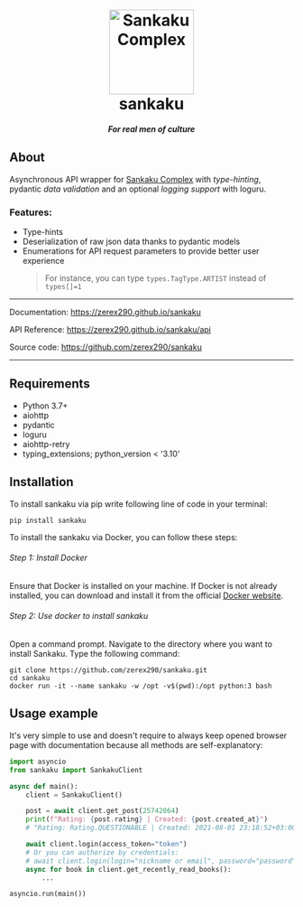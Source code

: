<h1 align="center">
  <a href="https://github.com/zerex290/sankaku">
    <img src="https://raw.githubusercontent.com/zerex290/sankaku/main/docs/icon.png" alt="Sankaku Complex"
    width="150" height="150"/>
  </a>
  <div>sankaku</div>
</h1>
<p align="center"><em><b>For real men of culture </b></em></p>

## About

Asynchronous API wrapper for [Sankaku Complex](https://beta.sankakucomplex.com)
with *type-hinting*, pydantic *data validation* and an optional *logging support*
with loguru.

### Features:

- Type-hints
- Deserialization of raw json data thanks to pydantic models
- Enumerations for API request parameters to provide better user experience
  > For instance, you can type `types.TagType.ARTIST` instead of `types[]=1`

---

Documentation: https://zerex290.github.io/sankaku

API Reference: https://zerex290.github.io/sankaku/api

Source code: https://github.com/zerex290/sankaku

---

## Requirements

- Python 3.7+
- aiohttp
- pydantic
- loguru
- aiohttp-retry
- typing_extensions; python_version < '3.10'

## Installation

To install sankaku via pip write following line of code in your terminal:

```commandline
pip install sankaku
```

To install the sankaku via Docker, you can follow these steps:

###### Step 1: Install Docker

Ensure that Docker is installed on your machine. If Docker is not already
installed, you can download and install it from the official
[Docker website](https://www.docker.com/get-started).

###### Step 2: Use docker to install sankaku

Open a command prompt. Navigate to the directory where you want
to install Sankaku. Type the following command:

```commandline
git clone https://github.com/zerex290/sankaku.git
cd sankaku
docker run -it --name sankaku -w /opt -v$(pwd):/opt python:3 bash
```

## Usage example

It's very simple to use and doesn't require to always keep opened browser page
with documentation because all methods are self-explanatory:

```py
import asyncio
from sankaku import SankakuClient

async def main():
    client = SankakuClient()

    post = await client.get_post(25742064)
    print(f"Rating: {post.rating} | Created: {post.created_at}")
    # "Rating: Rating.QUESTIONABLE | Created: 2021-08-01 23:18:52+03:00"

    await client.login(access_token="token")
    # Or you can authorize by credentials:
    # await client.login(login="nickname or email", password="password")
    async for book in client.get_recently_read_books():
        ...

asyncio.run(main())
```

